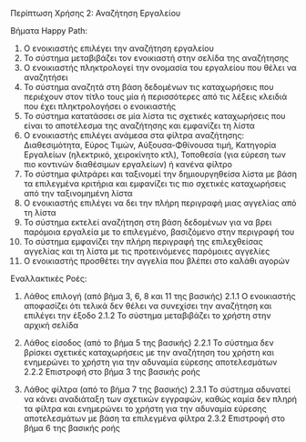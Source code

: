 Περίπτωση Χρήσης 2: Αναζήτηση Εργαλείου

Βήματα Happy Path:
1.  Ο ενοικιαστής επιλέγει την αναζήτηση εργαλείου
2.  Το σύστημα μεταβιβάζει τον ενοικιαστή στην σελίδα της αναζήτησης 
3.  Ο ενοικιαστής πληκτρολογεί την ονομασία του εργαλείου που θέλει να αναζητήσει
4.  Το σύστημα αναζητά στη βάση δεδομένων τις καταχωρήσεις που περιέχουν στον τίτλο τους μία ή περισσότερες από τις λέξεις κλειδιά που έχει πληκτρολογήσει ο ενοικιαστής
5.  Το σύστημα κατατάσσει σε μία λίστα τις σχετικές καταχωρήσεις που είναι το αποτέλεσμα της αναζήτησης και εμφανίζει τη λίστα
6.  Ο ενοικιαστής επιλέγει ανάμεσα στα φίλτρα αναζήτησης: Διαθεσιμότητα, Εύρος Τιμών, Αύξουσα-Φθίνουσα τιμή, Κατηγορία Εργαλείων (ηλεκτρικό, χειροκίνητο κτλ), Τοποθεσία (για εύρεση των πιο κοντινών διαθέσιμων εργαλείων) ή κανένα φίλτρο
7.  Το σύστημα φιλτράρει και ταξινομεί την δημιουργηθείσα λίστα με βάση τα επιλεγμένα κριτήρια και εμφανίζει τις πιο σχετικές καταχωρήσεις από την ταξινομημένη λίστα 
8.  Ο ενοικιαστής επιλέγει να δει την πλήρη περιγραφή μιας αγγελίας από τη λίστα 
9.  Το σύστημα εκτελεί αναζήτηση στη βάση δεδομένων για να βρει παρόμοια εργαλεία με το επιλεγμένο, βασιζόμενο στην περιγραφή του
10. Το σύστημα εμφανίζει την πλήρη περιγραφή της επιλεχθείσας αγγελίας και τη λίστα με τις προτεινόμενες παρόμοιες αγγελίες 
11. Ο ενοικιαστής προσθέτει την αγγελία που βλέπει στο καλάθι αγορών

Εναλλακτικές Ροές:
1. Λάθος επιλογή (από βήμα 3, 6, 8 και 11 της βασικής)
2.1.1 Ο ενοικιαστής αποφασίζει ότι τελικά δεν θέλει να συνεχίσει την αναζήτηση και επιλέγει την έξοδο
2.1.2 To σύστημα μεταβιβάζει το χρήστη στην αρχική σελίδα 

2. Λάθος είσοδος (από το βήμα 5 της βασικής)
2.2.1 Το σύστημα δεν βρίσκει σχετικές καταχωρήσεις με την αναζήτηση του χρήστη και ενημερώνει το χρήστη για την αδυναμία εύρεσης αποτελεσμάτων 
2.2.2 Επιστροφή στο βήμα 3 της βασικής ροής

3. Λάθος φίλτρα (από το βήμα 7 της βασικής)
2.3.1 Το σύστημα αδυνατεί να κάνει αναδιάταξη των σχετικών εγγραφών, καθώς καμία δεν πληρή τα φίλτρα και ενημερώνει το χρήστη για την αδυναμία εύρεσης αποτελεσμάτων με βάση τα επιλεγμένα φίλτρα
2.3.2 Επιστροφή στο βήμα 6 της βασικής ροής

